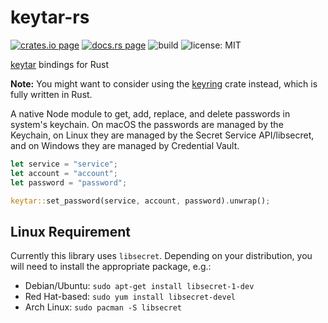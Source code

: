# keytar-rs

[![crates.io page](https://img.shields.io/crates/v/keytar.svg)](https://crates.io/crates/keytar)
[![docs.rs page](https://docs.rs/keytar/badge.svg)](https://docs.rs/keytar/)
![build](https://github.com/stoically/keytar-rs/workflows/build/badge.svg)
![license: MIT](https://img.shields.io/crates/l/keytar.svg)

[keytar](https://github.com/atom/node-keytar) bindings for Rust

**Note:** You might want to consider using the [keyring](https://crates.io/crates/keyring) crate instead, which is fully written in Rust.

A native Node module to get, add, replace, and delete passwords in system's keychain. On macOS the passwords are managed by the Keychain, on Linux they are managed by the Secret Service API/libsecret, and on Windows they are managed by Credential Vault.

```rust
let service = "service";
let account = "account";
let password = "password";

keytar::set_password(service, account, password).unwrap();
```

## Linux Requirement

Currently this library uses `libsecret`. Depending on your distribution,
you will need to install the appropriate package, e.g.:

- Debian/Ubuntu: `sudo apt-get install libsecret-1-dev`
- Red Hat-based: `sudo yum install libsecret-devel`
- Arch Linux: `sudo pacman -S libsecret`
